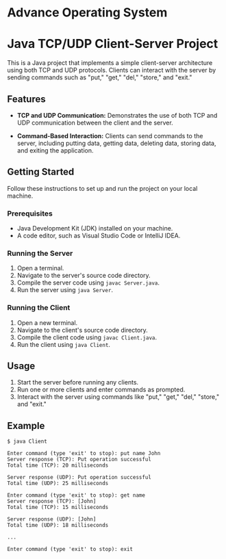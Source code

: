 # Advance Operating System 
# Java TCP/UDP Client-Server Project

This is a Java project that implements a simple client-server architecture using both TCP and UDP protocols. Clients can interact with the server by sending commands such as "put," "get," "del," "store," and "exit."

## Features

- **TCP and UDP Communication:** Demonstrates the use of both TCP and UDP communication between the client and the server.

- **Command-Based Interaction:** Clients can send commands to the server, including putting data, getting data, deleting data, storing data, and exiting the application.

## Getting Started

Follow these instructions to set up and run the project on your local machine.

### Prerequisites

- Java Development Kit (JDK) installed on your machine.
- A code editor, such as Visual Studio Code or IntelliJ IDEA.

### Running the Server

1. Open a terminal.
2. Navigate to the server's source code directory.
3. Compile the server code using `javac Server.java`.
4. Run the server using `java Server`.

### Running the Client

1. Open a new terminal.
2. Navigate to the client's source code directory.
3. Compile the client code using `javac Client.java`.
4. Run the client using `java Client`.

## Usage

1. Start the server before running any clients.
2. Run one or more clients and enter commands as prompted.
3. Interact with the server using commands like "put," "get," "del," "store," and "exit."

## Example

```shell
$ java Client

Enter command (type 'exit' to stop): put name John
Server response (TCP): Put operation successful
Total time (TCP): 20 milliseconds

Server response (UDP): Put operation successful
Total time (UDP): 25 milliseconds

Enter command (type 'exit' to stop): get name
Server response (TCP): [John]
Total time (TCP): 15 milliseconds

Server response (UDP): [John]
Total time (UDP): 18 milliseconds

...

Enter command (type 'exit' to stop): exit




